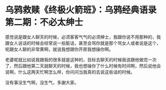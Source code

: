 # 乌鸦救赎《终极火箭班》：乌鸦经典语录第二期：不必太绅士

感觉说是跟女人聊天的时候，必须客客气气的必须绅士，我跟你说不用那种的，我跟女人说话的时候会经常说一些脏话，甚至会骂你就是那个骂女人或者说是这个，呃跟女人聊的非常黄啊，就说我想跟你开房我想操你啊。

老婆呢就比如说我跟我的很多就是这种的，目标去聊天的时候我说跟他做完一次了，然后跟他第二天就聊天的时候，我也想操你了什么时候有时间啊，然后说他会说啊，什么这两天忙啊怎么样，你问问当我真的去说这些话的时候。

没有事没生气啊，没生气，多謝大家。